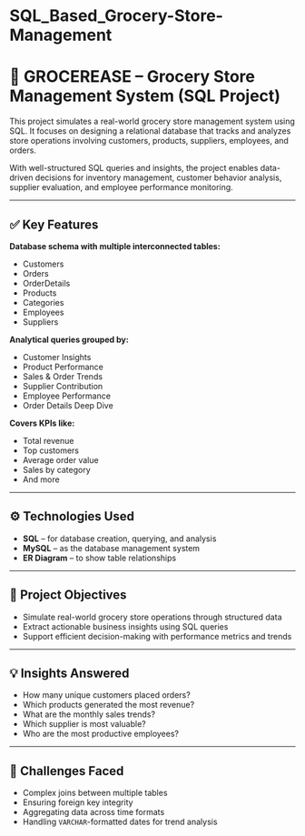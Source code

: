 # SQL_Based_Grocery-Store-Management


# 🛒 GROCEREASE – Grocery Store Management System (SQL Project)

This project simulates a real-world grocery store management system using SQL. It focuses on designing a relational database that tracks and analyzes store operations involving customers, products, suppliers, employees, and orders.

With well-structured SQL queries and insights, the project enables data-driven decisions for inventory management, customer behavior analysis, supplier evaluation, and employee performance monitoring.

---

## ✅ Key Features

**Database schema with multiple interconnected tables:**

- Customers  
- Orders  
- OrderDetails  
- Products  
- Categories  
- Employees  
- Suppliers

**Analytical queries grouped by:**

- Customer Insights  
- Product Performance  
- Sales & Order Trends  
- Supplier Contribution  
- Employee Performance  
- Order Details Deep Dive

**Covers KPIs like:**

- Total revenue  
- Top customers  
- Average order value  
- Sales by category  
- And more

---

## ⚙️ Technologies Used

- **SQL** – for database creation, querying, and analysis  
- **MySQL** – as the database management system  
- **ER Diagram** – to show table relationships

---

## 🎯 Project Objectives

- Simulate real-world grocery store operations through structured data  
- Extract actionable business insights using SQL queries  
- Support efficient decision-making with performance metrics and trends

---

## 💡 Insights Answered

- How many unique customers placed orders?  
- Which products generated the most revenue?  
- What are the monthly sales trends?  
- Which supplier is most valuable?  
- Who are the most productive employees?

---

## 🚧 Challenges Faced

- Complex joins between multiple tables  
- Ensuring foreign key integrity  
- Aggregating data across time formats  
- Handling `VARCHAR`-formatted dates for trend analysis
